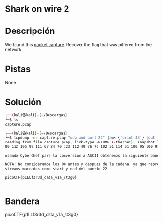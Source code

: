 # Shark on wire 2

# Descripción
We found this [packet capture](https://jupiter.challenges.picoctf.org/static/b506393b6f9d53b94011df000c534759/capture.pcap). Recover the flag that was pilfered from the network.
# Pistas
None
# Solución

```bash
┌──(kali㉿kali)-[~/Descargas]
└─$ ls
capture.pcap
                                                                                                                 
┌──(kali㉿kali)-[~/Descargas]
└─$ tcpdump -nr capture.pcap "udp and port 22" |awk {'print $3'} |cut -d . -f 5 |sed 's/^5//g' |sed 's/^0//g' |tr '\n' ' '
reading from file capture.pcap, link-type EN10MB (Ethernet), snapshot length 262144
00 112 105 99 111 67 84 70 123 112 49 76 76 102 51 114 51 100 95 100 97 116 97 95 118 49 97 95 115 116 51 103 48 125 00     

usando CyberChef para la conversion a ASCII obtenemos la siguiente bandera:

NOTA: No consideramos los 00 antes y despues de la cadena, ya que representan los
streams marcados como start y end del puerto 22

picoCTF{p1LLf3r3d_data_v1a_st3g0}



```

# Bandera
picoCTF{p1LLf3r3d_data_v1a_st3g0}